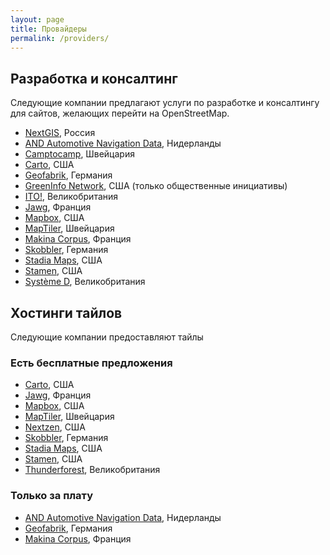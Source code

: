 ```yaml
---
layout: page
title: Провайдеры
permalink: /providers/
---
```


## Разработка и консалтинг

Следующие компании предлагают услуги по разработке и консалтингу для сайтов, желающих перейти на OpenStreetMap.

* [NextGIS](https://nextgis.ru/), Россия 
* [AND Automotive Navigation Data](https://www.and.com/services-3/map-hosting/), Нидерланды
* [Camptocamp](https://camptocamp.com/), Швейцария
* [Carto](https://carto.com/), США
* [Geofabrik](https://www.geofabrik.de/), Германия
* [GreenInfo Network](https://www.greeninfo.org/), США (только общественные инициативы)
* [ITO!](https://www.itoworld.com/), Великобритания
* [Jawg](https://www.jawg.io/), Франция
* [Mapbox](https://www.mapbox.com/), США
* [MapTiler](https://www.maptiler.com/), Швейцария
* [Makina Corpus](https://makina-corpus.com/), Франция
* [Skobbler](https://developer.skobbler.com/), Германия
* [Stadia Maps](https://stadiamaps.com), США
* [Stamen](https://www.stamen.com/), США
* [Système D](https://www.systemeD.net/openstreetmap/ "OpenStreetMap consultancy by Richard Fairhurst"), Великобритания

## Хостинги тайлов

Следующие компании предоставляют тайлы

### Есть бесплатные предложения

* [Carto](https://carto.com/), США
* [Jawg](https://www.jawg.io/), Франция
* [Mapbox](http://mapbox.com/), США
* [MapTiler](https://www.maptiler.com/), Швейцария
* [Nextzen](https://www.nextzen.org/), США
* [Skobbler](https://developer.skobbler.com/), Германия
* [Stadia Maps](https://stadiamaps.com), США
* [Stamen](https://stamen.com/), США
* [Thunderforest](https://www.thunderforest.com), Великобритания

### Только за плату

* [AND Automotive Navigation Data](https://www.and.com/services-3/map-hosting/), Нидерланды
* [Geofabrik](https://www.geofabrik.de/maps/rendering.html), Германия
* [Makina Corpus](https://makina-corpus.com/), Франция
